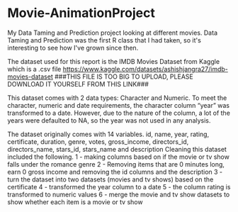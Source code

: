 # Movie-AnimationProject
My Data Taming and Prediction project looking at different movies. Data Taming and Prediction was the first R class that I had taken, so it's interesting to see how I've grown since then.

The dataset used for this report is the IMDB Movies Dataset from Kaggle which is a .csv file 
https://www.kaggle.com/datasets/ashishjangra27/imdb-movies-dataset
###THIS FILE IS TOO BIG TO UPLOAD, PLEASE DOWNLOAD IT YOURSELF FROM THIS LINK###

This dataset comes with 2 data types: Character and Numeric. To meet the character, numeric and date
requirements, the character column “year” was transformed to a date. However, due to the nature of the
column, a lot of the years were defaulted to NA, so the year was not used in any analysis.

The dataset originally comes with 14 variables. id, name, year, rating, certificate, duration, genre, votes,
gross_income, directors_id, directors_name, stars_id, stars_name and description
Cleaning this dataset included the following.
1 - making columns based on if the movie or tv show falls under the romance genre 
2 - Removing items that are 0 minutes long, earn 0 gross income and removing the
id columns and the description 
3 - turn the dataset into two datasets (movies and tv shows) based on the certificate 
4 - transformed the year column to a date 
5 - the column rating is transformed to numeric values
6 - merge the movie and tv show datasets to show whether each item is a movie or tv show
